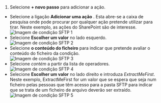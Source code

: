 1. Selecione **+ novo passo** para adicionar a ação.  
- Selecione a ligação **Adicionar uma ação** . Esta abre-se a caixa de pesquisa onde pode procurar por qualquer ação pretende utilizar para tirar. Neste exemplo, as ações do SharePoint são de interesse.    
![Imagem de condição SFTP 1](./media/connectors-create-api-sftp/condition-1.png)    
- Selecione **Escolher um valor** no lado esquerdo. 
![Imagem de condição SFTP 2](./media/connectors-create-api-sftp/condition-2.png)    
- Selecione **o conteúdo do ficheiro** para indicar que pretende avaliar o conteúdo do ficheiro da condição.      
![Imagem de condição SFTP 3](./media/connectors-create-api-sftp/condition-3.png)   
- Selecione *contém* a partir da lista de operadores.       
![Imagem de condição SFTP 4](./media/connectors-create-api-sftp/condition-4.png)   
- Selecione **Escolher um valor** no lado direito e introduza *ExtractMeFirst*. Neste exemplo, ExtractMeFirst for um valor que se espera que seja num ficheiro pelas pessoas que têm acesso para a pasta SFTP para indicar que se trata de um ficheiro de arquivo deverão ser extraído.  
![Imagem de condição SFTP 5](./media/connectors-create-api-sftp/condition-5.png)   